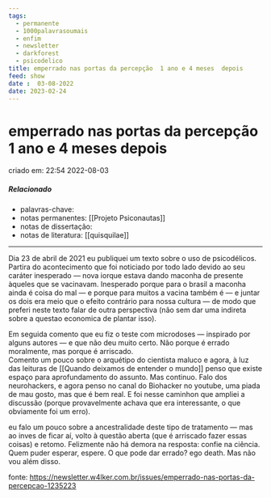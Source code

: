 ```yaml
---
tags:
  - permanente
  - 1000palavrasoumais
  - enfim
  - newsletter
  - darkforest
  - psicodelico
title: emperrado nas portas da percepção  1 ano e 4 meses  depois
feed: show
date :  03-08-2022
date: 2023-02-24
---
```


# emperrado nas portas da percepção 1 ano e 4 meses depois

criado em: 22:54 2022-08-03

##### Relacionado

- palavras-chave: 
- notas permanentes: [[Projeto Psiconautas]]
- notas de dissertação:
- notas de literatura: [[quisquilae]]

---

Dia 23 de abril de 2021 eu publiquei um texto sobre o uso de psicodélicos. Partira do acontecimento que foi noticiado por todo lado devido ao seu caráter inesperado — nova iorque estava dando maconha de presente àqueles que se vacinavam. Inesperado porque para o brasil a maconha ainda é coisa do mal — e porque para muitos a vacina também é — e juntar os dois era meio que o efeito contrário para nossa cultura — de modo que preferi neste texto falar de outra perspectiva (não sem dar uma indireta sobre a questao economica de plantar isso).

Em seguida comento que eu fiz o teste com microdoses — inspirado por alguns autores — e que não deu muito certo. Não porque é errado moralmente, mas porque é arriscado.  
Comento um pouco sobre o arquétipo do cientista maluco e agora, à luz das leituras de [[Quando deixamos de entender o mundo]] penso que existe espaço para aprofundamento do assunto. Mas continuo. Falo dos neurohackers, e agora penso no canal do Biohacker no youtube, uma piada de mau gosto, mas que é bem real. E foi nesse caminhon que ampliei a discussão (porque provavelmente achava que era interessante, o que obviamente foi um erro).

eu falo um pouco sobre a ancestralidade deste tipo de tratamento — mas ao inves de ficar aí, volto à questão aberta (que é arriscado fazer essas coisas) e retomo. Felizmente não há demora na resposta: confie na ciência. Quem puder esperar, espere. O que pode dar errado? ego death. Mas não vou além disso.

fonte: https://newsletter.w4lker.com.br/issues/emperrado-nas-portas-da-percepcao-1235223

